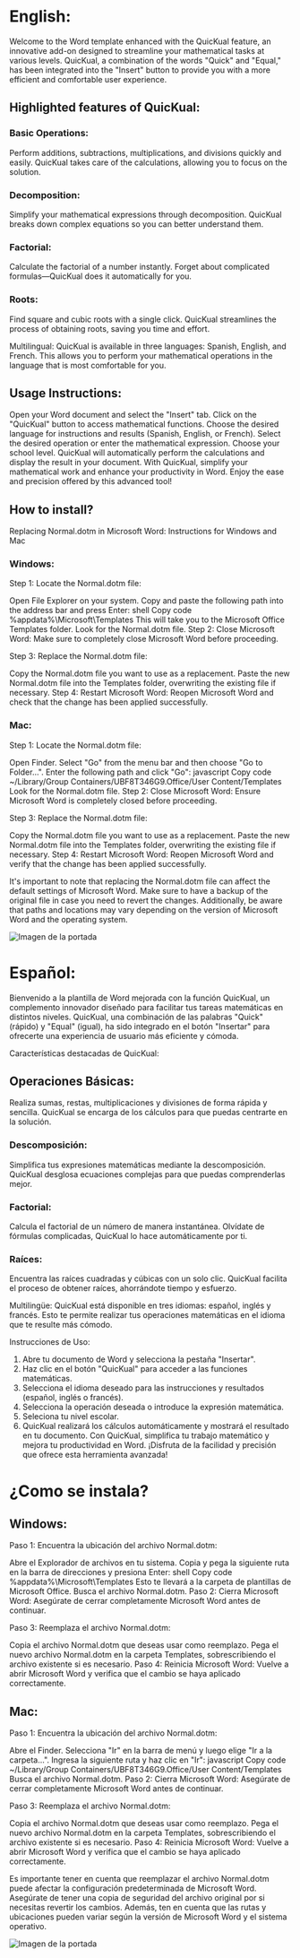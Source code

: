 # English:

Welcome to the Word template enhanced with the QuicKual feature, an innovative add-on designed to streamline your mathematical tasks at various levels. QuicKual, a combination of the words "Quick" and "Equal," has been integrated into the "Insert" button to provide you with a more efficient and comfortable user experience.

## Highlighted features of QuicKual:

### Basic Operations:
Perform additions, subtractions, multiplications, and divisions quickly and easily. QuicKual takes care of the calculations, allowing you to focus on the solution.

### Decomposition:
Simplify your mathematical expressions through decomposition. QuicKual breaks down complex equations so you can better understand them.

### Factorial:
Calculate the factorial of a number instantly. Forget about complicated formulas—QuicKual does it automatically for you.

### Roots:
Find square and cubic roots with a single click. QuicKual streamlines the process of obtaining roots, saving you time and effort.

Multilingual:
QuicKual is available in three languages: Spanish, English, and French. This allows you to perform your mathematical operations in the language that is most comfortable for you.

## Usage Instructions:

Open your Word document and select the "Insert" tab.
Click on the "QuicKual" button to access mathematical functions.
Choose the desired language for instructions and results (Spanish, English, or French).
Select the desired operation or enter the mathematical expression.
Choose your school level.
QuicKual will automatically perform the calculations and display the result in your document.
With QuicKual, simplify your mathematical work and enhance your productivity in Word. Enjoy the ease and precision offered by this advanced tool!

## How to install?

Replacing Normal.dotm in Microsoft Word: Instructions for Windows and Mac
### Windows:
Step 1: Locate the Normal.dotm file:

Open File Explorer on your system.
Copy and paste the following path into the address bar and press Enter:
shell
Copy code
%appdata%\Microsoft\Templates
This will take you to the Microsoft Office Templates folder. Look for the Normal.dotm file.
Step 2: Close Microsoft Word:
Make sure to completely close Microsoft Word before proceeding.

Step 3: Replace the Normal.dotm file:

Copy the Normal.dotm file you want to use as a replacement.
Paste the new Normal.dotm file into the Templates folder, overwriting the existing file if necessary.
Step 4: Restart Microsoft Word:
Reopen Microsoft Word and check that the change has been applied successfully.

### Mac:
Step 1: Locate the Normal.dotm file:

Open Finder.
Select "Go" from the menu bar and then choose "Go to Folder...".
Enter the following path and click "Go":
javascript
Copy code
~/Library/Group Containers/UBF8T346G9.Office/User Content/Templates
Look for the Normal.dotm file.
Step 2: Close Microsoft Word:
Ensure Microsoft Word is completely closed before proceeding.

Step 3: Replace the Normal.dotm file:

Copy the Normal.dotm file you want to use as a replacement.
Paste the new Normal.dotm file into the Templates folder, overwriting the existing file if necessary.
Step 4: Restart Microsoft Word:
Reopen Microsoft Word and verify that the change has been applied successfully.

It's important to note that replacing the Normal.dotm file can affect the default settings of Microsoft Word. Make sure to have a backup of the original file in case you need to revert the changes. Additionally, be aware that paths and locations may vary depending on the version of Microsoft Word and the operating system.

![Imagen de la portada](https://github.com/TMJgodofgame/QuicKual/blob/main/aa_page-0001.jpg)

# Español:

Bienvenido a la plantilla de Word mejorada con la función QuicKual, un complemento innovador diseñado para facilitar tus tareas matemáticas en distintos niveles. QuicKual, una combinación de las palabras "Quick" (rápido) y "Equal" (igual), ha sido integrado en el botón "Insertar" para ofrecerte una experiencia de usuario más eficiente y cómoda.

Características destacadas de QuicKual:

## Operaciones Básicas:
Realiza sumas, restas, multiplicaciones y divisiones de forma rápida y sencilla. QuicKual se encarga de los cálculos para que puedas centrarte en la solución.

### Descomposición:
Simplifica tus expresiones matemáticas mediante la descomposición. QuicKual desglosa ecuaciones complejas para que puedas comprenderlas mejor.

### Factorial:
Calcula el factorial de un número de manera instantánea. Olvídate de fórmulas complicadas, QuicKual lo hace automáticamente por ti.

### Raíces:
Encuentra las raíces cuadradas y cúbicas con un solo clic. QuicKual facilita el proceso de obtener raíces, ahorrándote tiempo y esfuerzo.

Multilingüe:
QuicKual está disponible en tres idiomas: español, inglés y francés. Esto te permite realizar tus operaciones matemáticas en el idioma que te resulte más cómodo.

Instrucciones de Uso:

1.	Abre tu documento de Word y selecciona la pestaña "Insertar".
2.	Haz clic en el botón "QuicKual" para acceder a las funciones matemáticas.
3.	Selecciona el idioma deseado para las instrucciones y resultados (español, inglés o francés).
4.	Selecciona la operación deseada o introduce la expresión matemática.
5.    Seleciona tu nivel escolar.
5.	QuicKual realizará los cálculos automáticamente y mostrará el resultado en tu documento.
Con QuicKual, simplifica tu trabajo matemático y mejora tu productividad en Word. ¡Disfruta de la facilidad y precisión que ofrece esta herramienta avanzada!

# ¿Como se instala? 

## Windows:
Paso 1: Encuentra la ubicación del archivo Normal.dotm:

Abre el Explorador de archivos en tu sistema.
Copia y pega la siguiente ruta en la barra de direcciones y presiona Enter:
shell
Copy code
%appdata%\Microsoft\Templates
Esto te llevará a la carpeta de plantillas de Microsoft Office. Busca el archivo Normal.dotm.
Paso 2: Cierra Microsoft Word:
Asegúrate de cerrar completamente Microsoft Word antes de continuar.

Paso 3: Reemplaza el archivo Normal.dotm:

Copia el archivo Normal.dotm que deseas usar como reemplazo.
Pega el nuevo archivo Normal.dotm en la carpeta Templates, sobrescribiendo el archivo existente si es necesario.
Paso 4: Reinicia Microsoft Word:
Vuelve a abrir Microsoft Word y verifica que el cambio se haya aplicado correctamente.

## Mac:
Paso 1: Encuentra la ubicación del archivo Normal.dotm:

Abre el Finder.
Selecciona "Ir" en la barra de menú y luego elige "Ir a la carpeta...".
Ingresa la siguiente ruta y haz clic en "Ir":
javascript
Copy code
~/Library/Group Containers/UBF8T346G9.Office/User Content/Templates
Busca el archivo Normal.dotm.
Paso 2: Cierra Microsoft Word:
Asegúrate de cerrar completamente Microsoft Word antes de continuar.

Paso 3: Reemplaza el archivo Normal.dotm:

Copia el archivo Normal.dotm que deseas usar como reemplazo.
Pega el nuevo archivo Normal.dotm en la carpeta Templates, sobrescribiendo el archivo existente si es necesario.
Paso 4: Reinicia Microsoft Word:
Vuelve a abrir Microsoft Word y verifica que el cambio se haya aplicado correctamente.

Es importante tener en cuenta que reemplazar el archivo Normal.dotm puede afectar la configuración predeterminada de Microsoft Word. Asegúrate de tener una copia de seguridad del archivo original por si necesitas revertir los cambios. Además, ten en cuenta que las rutas y ubicaciones pueden variar según la versión de Microsoft Word y el sistema operativo.

![Imagen de la portada](https://github.com/TMJgodofgame/QuicKual/blob/main/aa_page-0001.jpg)

